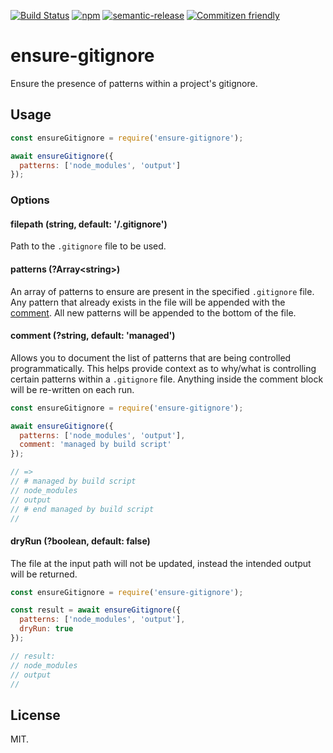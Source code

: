 [![Build Status](https://img.shields.io/travis/seek-oss/ensure-gitignore/master.svg?style=flat-square)](http://travis-ci.org/seek-oss/ensure-gitignore) [![npm](https://img.shields.io/npm/v/ensure-gitignore.svg?style=flat-square)](https://www.npmjs.com/package/ensure-gitignore) [![semantic-release](https://img.shields.io/badge/%20%20%F0%9F%93%A6%F0%9F%9A%80-semantic--release-e10079.svg?style=flat-square)](https://github.com/semantic-release/semantic-release) [![Commitizen friendly](https://img.shields.io/badge/commitizen-friendly-brightgreen.svg?style=flat-square)](http://commitizen.github.io/cz-cli/)

# ensure-gitignore

Ensure the presence of patterns within a project's gitignore.

## Usage

```js
const ensureGitignore = require('ensure-gitignore');

await ensureGitignore({
  patterns: ['node_modules', 'output']
});
```

### Options

#### filepath (string, default: '<cwd>/.gitignore')

Path to the `.gitignore` file to be used.

#### patterns (?Array\<string>)

An array of patterns to ensure are present in the specified `.gitignore` file. Any pattern that already exists in the file will be appended with the [comment](#comment). All new patterns will be appended to the bottom of the file.

<a id="comment">

#### comment (?string, default: 'managed')

Allows you to document the list of patterns that are being controlled programmatically. This helps provide context as to why/what is controlling certain patterns within a `.gitignore` file. Anything inside the comment block will be re-written on each run.

```js
const ensureGitignore = require('ensure-gitignore');

await ensureGitignore({
  patterns: ['node_modules', 'output'],
  comment: 'managed by build script'
});

// =>
// # managed by build script
// node_modules
// output
// # end managed by build script
//
```

#### dryRun (?boolean, default: false)

The file at the input path will not be updated, instead the intended output will be returned.

```js
const ensureGitignore = require('ensure-gitignore');

const result = await ensureGitignore({
  patterns: ['node_modules', 'output'],
  dryRun: true
});

// result:
// node_modules
// output
//
```

## License

MIT.
